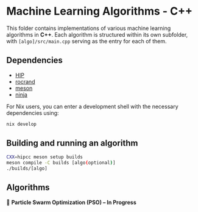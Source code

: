 # Machine Learning Algorithms - C++

This folder contains implementations of various machine learning algorithms in **C++**. Each algorithm is structured within its own subfolder, with `[algo]/src/main.cpp` serving as the entry for each of them.

## Dependencies

 - [HIP](https://rocm.docs.amd.com/projects/HIP/en/latest/index.html)
 - [rocrand](https://github.com/ROCm/rocRAND)
 - [meson](https://mesonbuild.com/)
 - [ninja](https://ninja-build.org/)

For Nix users, you can enter a development shell with the necessary dependencies using:

```bash
nix develop
```

## Building and running an algorithm

```bash
CXX=hipcc meson setup builds
meson compile -C builds [algo(optional)]
./builds/[algo]
```

## Algorithms
🔄 **Particle Swarm Optimization (PSO) – In Progress**